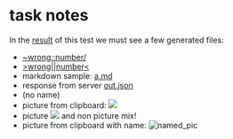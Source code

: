 # task notes
In the [result](./test_output.files/result.md) of this test
we must see a few generated files:
- [~wrong::number/](./test_output.files/wrong_number)
- [>wrong||number<](./test_output.files/wrong_number0)
- markdown sample: [a.md](./test_output.files/a.md)
- response from server [out.json](./test_output.files/out.json)
- [](./test_output.files/untitled) (no name)
- picture from clipboard: ![](<no image in clipboard>)
- picture ![](<no image in clipboard>) and non picture [](./test_output.files/untitled0) mix!
- picture from clipboard with name: ![named_pic](<no image in clipboard>)
